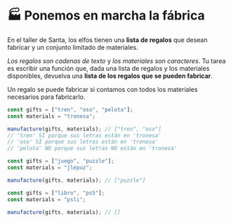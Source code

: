 # 🏭 Ponemos en marcha la fábrica

En el taller de Santa, los elfos tienen una **lista de regalos** que desean fabricar y un conjunto limitado de materiales.

_Los regalos son cadenas de texto_ y _los materiales son caracteres_. Tu tarea es escribir una función que, dada una lista de regalos y los materiales disponibles, devuelva una **lista de los regalos que se pueden fabricar**.

Un regalo se puede fabricar si contamos con todos los materiales necesarios para fabricarlo.

```js
const gifts = ["tren", "oso", "pelota"];
const materials = "tronesa";

manufacture(gifts, materials); // ["tren", "oso"]
// 'tren' SÍ porque sus letras están en 'tronesa'
// 'oso' SÍ porque sus letras están en 'tronesa'
// 'pelota' NO porque sus letras NO están en 'tronesa'

const gifts = ["juego", "puzzle"];
const materials = "jlepuz";

manufacture(gifts, materials); // ["puzzle"]

const gifts = ["libro", "ps5"];
const materials = "psli";

manufacture(gifts, materials); // []
```
